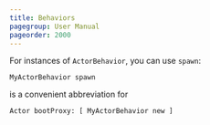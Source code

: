 ```yaml
---
title: Behaviors
pagegroup: User Manual
pageorder: 2000
---
```


For instances of `ActorBehavior`, you can use `spawn`:

```smalltalk
MyActorBehavior spawn
```

is a convenient abbreviation for

```smalltalk
Actor bootProxy: [ MyActorBehavior new ]
```

